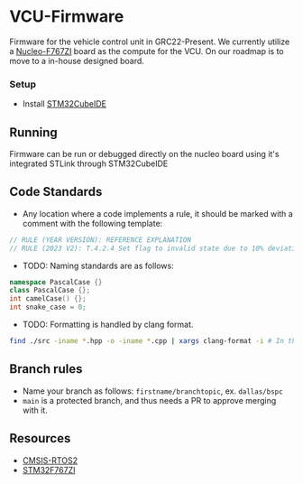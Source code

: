 # VCU-Firmware

Firmware for the vehicle control unit in GRC22-Present. We currently utilize a [Nucleo-F767ZI](https://www.st.com/en/evaluation-tools/nucleo-f767zi.html) board as the compute for the VCU. On our roadmap is to move to a in-house designed board.

### Setup 

- Install [STM32CubeIDE](https://www.st.com/en/development-tools/stm32cubeide.html)

## Running

Firmware can be run or debugged directly on the nucleo board using it's integrated STLink through STM32CubeIDE

## Code Standards

- Any location where a code implements a rule, it should be marked with a comment with the following template: 
```c
// RULE (YEAR VERSION): REFERENCE EXPLANATION
// RULE (2023 V2): T.4.2.4 Set flag to invalid state due to 10% deviation between APPS signals.
```

- TODO: Naming standards are as follows:
```C++
namespace PascalCase {}
class PascalCase {};
int camelCase() {};
int snake_case = 0;
```

- TODO: Formatting is handled by clang format.
```bash
find ./src -iname *.hpp -o -iname *.cpp | xargs clang-format -i # In the root folder of the repo.
```

## Branch rules

- Name your branch as follows: `firstname/branchtopic`, ex. `dallas/bspc`
- `main` is a protected branch, and thus needs a PR to approve merging with it.

## Resources

* [CMSIS-RTOS2](https://arm-software.github.io/CMSIS_5/RTOS2/html/rtos_api2.html)
* [STM32F767ZI](https://www.st.com/en/microcontrollers-microprocessors/stm32f767zi.html)